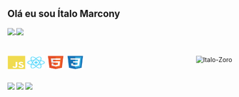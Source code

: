 ## Olá eu sou Ítalo Marcony

<div>

<a href="https://github.com/italomarcony">
  <img height=150 align="center" src="https://github-readme-stats.vercel.app/api?username=italomarcony&theme=dark&title_color=800080&icon_color=FFC0CB" />
</a>
<a href="https://github.com/italomarcony">
  <img height=150 align="center" src="https://github-readme-stats.vercel.app/api/top-langs?username=italomarcony&layout=compact&langs_count=8&card_width=320&theme=dark&title_color=800080&icon_color=FFC0CB" />
</a>
</div>

##

<div style="display: inline_block"><br>
  <img align="center" alt="Italo-Js" height="30" width="40" src="https://raw.githubusercontent.com/devicons/devicon/master/icons/javascript/javascript-plain.svg">
  <img align="center" alt="Italo-React" height="30" width="40" src="https://raw.githubusercontent.com/devicons/devicon/master/icons/react/react-original.svg">
  <img align="center" alt="Italo-HTML" height="30" width="40" src="https://raw.githubusercontent.com/devicons/devicon/master/icons/html5/html5-original.svg">
  <img align="center" alt="Italo-CSS" height="30" width="40" src="https://raw.githubusercontent.com/devicons/devicon/master/icons/css3/css3-original.svg">
  <img align="right" alt="Italo-Zoro" height="160" src="https://media.discordapp.net/attachments/840347744618545182/1167540745746530394/zorochib.gif?ex=654e800d&is=653c0b0d&hm=a2e087e8a5fcb2a24963a9b14449bcb3644849f647890510caa7245929af2e25&=">
</div>

##

<div> 
  <a href="https://www.instagram.com/italomarcony/" target="_blank"><img src="https://img.shields.io/badge/-Instagram-%23E4405F?style=for-the-badge&logo=instagram&logoColor=white" target="_blank"></a>
 	<a href="https://www.twitch.tv/factoryxd" target="_blank"><img src="https://img.shields.io/badge/Twitch-9146FF?style=for-the-badge&logo=twitch&logoColor=white" target="_blank"></a>
  <a href="https://www.linkedin.com/in/italomarcony6532/" target="_blank"><img src="https://img.shields.io/badge/-LinkedIn-%230077B5?style=for-the-badge&logo=linkedin&logoColor=white" target="_blank"></a> 
</div>
